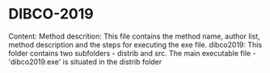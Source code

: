 # DIBCO-2019
Content:
Method descrition: This file contains the method name, author list, method description and the steps for executing the exe file.
dibco2019: This folder contains two subfolders - distrib and src.
The main executable file - 'dibco2019.exe' is situated in the distrib folder
